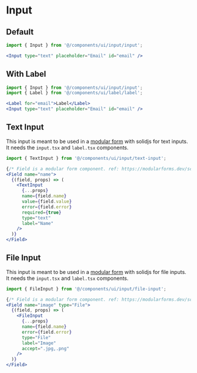 # Input

## Default

```jsx
import { Input } from '@/components/ui/input/input';

<Input type="text" placeholder="Email" id="email" />
```

## With Label

```jsx
import { Input } from '@/components/ui/input/input';
import { Label } from '@/components/ui/label/label';

<Label for="email">Label</Label>
<Input type="text" placeholder="Email" id="email" />
```

## Text Input

This input is meant to be used in a [modular form](https://modularforms.dev/) with solidjs for text inputs.  
It needs the `input.tsx` and `label.tsx` components.

```jsx
import { TextInput } from '@/components/ui/input/text-input';

{/* Field is a modular form component. ref: https://modularforms.dev/solid/guides/add-fields-to-form */}
<Field name="name">
  {(field, props) => (
    <TextInput
      {...props}
      name={field.name}
      value={field.value}
      error={field.error}
      required={true}
      type="text"
      label="Name"
    />
  )}
</Field>
```

## File Input

This input is meant to be used in a [modular form](https://modularforms.dev/) with solidjs for file inputs.  
It needs the `input.tsx` and `label.tsx` components.

```jsx
import { FileInput } from '@/components/ui/input/file-input';

{/* Field is a modular form component. ref: https://modularforms.dev/solid/guides/add-fields-to-form */}
<Field name="image" type="File">
  {(field, props) => (
    <FileInput
      {...props}
      name={field.name}
      error={field.error}
      type="File"
      label="Image"
      accept=".jpg,.png"
    />
  )}
</Field>
```

